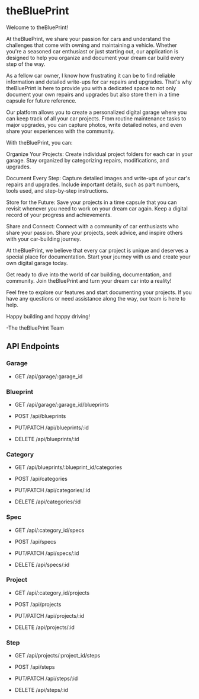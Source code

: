 # theBluePrint

Welcome to theBluePrint!

At theBluePrint, we share your passion for cars and understand the challenges that come with owning and maintaining a vehicle. Whether you're a seasoned car enthusiast or just starting out, our application is designed to help you organize and document your dream car build every step of the way.

As a fellow car owner, I know how frustrating it can be to find reliable information and detailed write-ups for car repairs and upgrades. That's why theBluePrint is here to provide you with a dedicated space to not only document your own repairs and upgrades but also store them in a time capsule for future reference.

Our platform allows you to create a personalized digital garage where you can keep track of all your car projects. From routine maintenance tasks to major upgrades, you can capture photos, write detailed notes, and even share your experiences with the community.

With theBluePrint, you can:

Organize Your Projects: Create individual project folders for each car in your garage. Stay organized by categorizing repairs, modifications, and upgrades.

Document Every Step: Capture detailed images and write-ups of your car's repairs and upgrades. Include important details, such as part numbers, tools used, and step-by-step instructions.

Store for the Future: Save your projects in a time capsule that you can revisit whenever you need to work on your dream car again. Keep a digital record of your progress and achievements.

Share and Connect: Connect with a community of car enthusiasts who share your passion. Share your projects, seek advice, and inspire others with your car-building journey.

At theBluePrint, we believe that every car project is unique and deserves a special place for documentation. Start your journey with us and create your own digital garage today.

Get ready to dive into the world of car building, documentation, and community. Join theBluePrint and turn your dream car into a reality!

Feel free to explore our features and start documenting your projects. If you have any questions or need assistance along the way, our team is here to help.

Happy building and happy driving!

-The theBluePrint Team


## API Endpoints


### Garage
  - GET /api/garage/:garage_id

### Blueprint

  - GET /api/garage/:garage_id/blueprints
    
  - POST /api/blueprints
    
  - PUT/PATCH /api/blueprints/:id
    
  - DELETE /api/blueprints/:id

### Category

  - GET /api/blueprints/:blueprint_id/categories

  - POST /api/categories

  - PUT/PATCH /api/categories/:id

  - DELETE /api/categories/:id

### Spec

  - GET /api/:category_id/specs

  - POST /api/specs

  - PUT/PATCH /api/specs/:id

  - DELETE /api/specs/:id

### Project

  - GET /api/:category_id/projects

  - POST /api/projects

  - PUT/PATCH /api/projects/:id

  - DELETE /api/projects/:id
    
 ### Step
 
  - GET /api/projects/:project_id/steps

  - POST /api/steps

  - PUT/PATCH /api/steps/:id

  - DELETE /api/steps/:id
